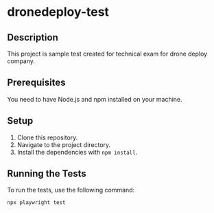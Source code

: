 # dronedeploy-test
## Description

This project is sample test created for technical exam for drone deploy company. 

## Prerequisites

You need to have Node.js and npm installed on your machine.

## Setup

1. Clone this repository.
2. Navigate to the project directory.
3. Install the dependencies with `npm install`.

## Running the Tests

To run the tests, use the following command:

```bash
npx playwright test